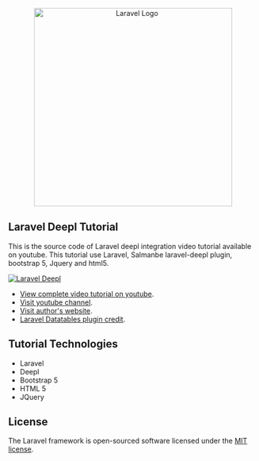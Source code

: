 <p align="center"><a href="https://laravel.com" target="_blank"><img src="https://raw.githubusercontent.com/laravel/art/master/logo-lockup/5%20SVG/2%20CMYK/1%20Full%20Color/laravel-logolockup-cmyk-red.svg" width="400" alt="Laravel Logo"></a></p>


## Laravel Deepl Tutorial

This is the source code of Laravel deepl integration video tutorial available on youtube. This tutorial use Laravel, Salmanbe laravel-deepl plugin, bootstrap 5, Jquery and html5.

[![Laravel Deepl](https://img.youtube.com/vi/ljoFvgCS2og/0.jpg)](https://www.youtube.com/watch?v=ljoFvgCS2og)

- [View complete video tutorial on youtube](https://www.youtube.com/watch?v=ljoFvgCS2og).
- [Visit youtube channel](https://www.youtube.com/@SCTechStudio/videos).
- [Visit author's website](https://www.salman.be).
- [Laravel Datatables plugin credit](https://github.com/salmanbe/deepl).

## Tutorial Technologies

- Laravel
- Deepl
- Bootstrap 5
- HTML 5
- JQuery

## License

The Laravel framework is open-sourced software licensed under the [MIT license](https://opensource.org/licenses/MIT).
